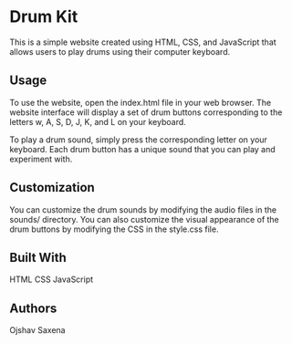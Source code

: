 # Drum Kit
This is a simple website created using HTML, CSS, and JavaScript that allows users to play drums using their computer keyboard.


## Usage
To use the website, open the index.html file in your web browser. The website interface will display a set of drum buttons corresponding to the letters w, A, S, D, J, K, and L on your keyboard.

To play a drum sound, simply press the corresponding letter on your keyboard. Each drum button has a unique sound that you can play and experiment with.

## Customization
You can customize the drum sounds by modifying the audio files in the sounds/ directory. You can also customize the visual appearance of the drum buttons by modifying the CSS in the style.css file.

## Built With
HTML
CSS
JavaScript
## Authors
Ojshav Saxena
